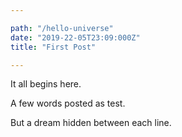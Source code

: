 ```yaml
---

path: "/hello-universe"
date: "2019-22-05T23:09:000Z"
title: "First Post"

---
```


It all begins here.

A few words posted as test.

But a dream hidden between each line.